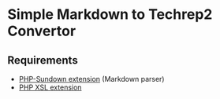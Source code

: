 # Simple Markdown to Techrep2 Convertor

## Requirements

- [PHP-Sundown extension](https://github.com/chobie/php-sundown) (Markdown parser)
- [PHP XSL extension](http://www.php.net/manual/en/book.xsl.php)